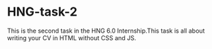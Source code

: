 # HNG-task-2
This is the second task in the HNG 6.0 Internship.This task is all about writing your CV in HTML without CSS and JS.